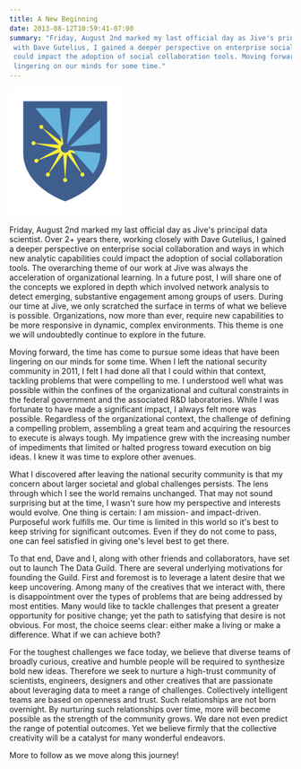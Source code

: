 ```yaml
---
title: A New Beginning
date: 2013-08-12T10:59:41-07:00
summary: "Friday, August 2nd marked my last official day as Jive's principal data scientist. Over 2+ years there, working closely
 with Dave Gutelius, I gained a deeper perspective on enterprise social collaboration and ways in which new analytic capabilities
 could impact the adoption of social collaboration tools. Moving forward, the time has come to pursue some ideas that have been
 lingering on our minds for some time."
---
```

![](DataGuildShield.png#align-right)

Friday, August 2nd marked my last official day as Jive's principal data scientist. Over 2+ years there, working closely with Dave Gutelius, I gained a deeper perspective on enterprise social collaboration and ways in which new analytic capabilities could impact the adoption of social collaboration tools. The overarching theme of our work at Jive was always the acceleration of organizational learning. In a future post, I will share one of the concepts we explored in depth which involved network analysis to detect emerging, substantive engagement among groups of users. During our time at Jive, we only scratched the surface in terms of what we believe is possible. Organizations, now more than ever, require new capabilities to be more responsive in dynamic, complex environments. This theme is one we will undoubtedly continue to explore in the future.

Moving forward, the time has come to pursue some ideas that have been lingering on our minds for some time. When I left the national security community in 2011, I felt I had done all that I could within that context, tackling problems that were compelling to me. I understood well what was possible within the confines of the organizational and cultural constraints in the federal government and the associated R&D laboratories. While I was fortunate to have made a significant impact, I always felt more was possible. Regardless of the organizational context, the challenge of defining a compelling problem, assembling a great team and acquiring the resources to execute is always tough. My impatience grew with the increasing number of impediments that limited or halted progress toward execution on big ideas. I knew it was time to explore other avenues.

What I discovered after leaving the national security community is that my concern about larger societal and global challenges persists. The lens through which I see the world remains unchanged. That may not sound surprising but at the time, I wasn't sure how my perspective and interests would evolve. One thing is certain: I am mission- and impact-driven. Purposeful work fulfills me. Our time is limited in this world so it's best to keep striving for significant outcomes. Even if they do not come to pass, one can feel satisfied in giving one's level best to get there.

To that end, Dave and I, along with other friends and collaborators, have set out to launch The Data Guild. There are several underlying motivations for founding the Guild. First and foremost is to leverage a latent desire that we keep uncovering. Among many of the creatives that we interact with, there is disappointment over the types of problems that are being addressed by most entities. Many would like to tackle challenges that present a greater opportunity for positive change; yet the path to satisfying that desire is not obvious. For most, the choice seems clear: either make a living or make a difference. What if we can achieve both?

For the toughest challenges we face today, we believe that diverse teams of broadly curious, creative and humble people will be required to synthesize bold new ideas. Therefore we seek to nurture a high-trust community of scientists, engineers, designers and other creatives that are passionate about leveraging data to meet a range of challenges. Collectively intelligent teams are based on openness and trust. Such relationships are not born overnight. By nurturing such relationships over time, more will become possible as the strength of the community grows. We dare not even predict the range of potential outcomes. Yet we believe firmly that the collective creativity will be a catalyst for many wonderful endeavors.

More to follow as we move along this journey!

